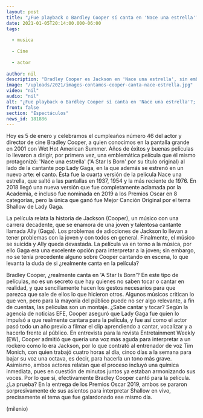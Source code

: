 ```yaml
---
layout: post
title: "¿Fue playback o Bardley Cooper sí canta en 'Nace una estrella'?; aquí te lo decimos"
date: 2021-01-05T20:14:00.000-06:00
tags:
  
  - musica
  
  - Cine
  
  - actor
  
author: nil
description: "Bradley Cooper es Jackson en 'Nace una estrella', sin embargo, no se tiene pista de que el actor supiera cantar antes de la película. "
image: "/uploads/2021/images-contamos-cooper-canta-nace-estrella.jpg"
video: "nil"
audio: "nil"
alt: "¿Fue playback o Bardley Cooper sí canta en 'Nace una estrella'?; aquí te lo decimos"
front: false
section: "Espectáculos"
news_id: 181886
---
```


Hoy es 5 de enero y celebramos el cumpleaños número 46 del actor y director de cine Bradley Cooper, a quien conocimos en la pantalla grande en 2001 con Wet Hot American Summer. Años de éxitos y buenas películas lo llevaron a dirigir, por primera vez, una emblemática película que él mismo protagonizó: 'Nace una estrella' ('A Star Is Born' por su título original) al lado de la cantante pop Lady Gaga, en la que además se estrenó en un nuevo arte: el canto. Ésta fue la cuarta versión de la película Nace una estrella, que saltó a las pantallas en 1937, 1954 y la más reciente de 1976. En 2018 llegó una nueva versión que fue completamente aclamada por la Academia, e incluso fue nominada en 2019 a los Premios Oscar en 8 categorías, pero la única que ganó fue Mejor Canción Original por el tema Shallow de Lady Gaga. 

La película relata la historia de Jackson (Cooper), un músico con una carrera decadente, que se enamora de una joven y talentosa cantante llamada Ally (Gaga). Los problemas de adicciones de Jackson lo llevan a tener problemas con la joven y con todos en general. Finalmente, el músico se suicida y Ally queda devastada. La película va en torno a la música, por ello Gaga era una excelente opción para interpretar a la joven; sin embargo, no se tenía precedente alguno sobre Cooper cantando en escena, lo que levanta la duda de si ¿realmente canta en la película? 

Bradley Cooper, ¿realmente canta en 'A Star Is Born'? En este tipo de películas, no es un secreto que hay quienes no saben tocar o cantar en realidad, y que sencillamente hacen los gestos necesarios para que parezca que sale de ellos lo que hicieron otros. Algunos músicos critican lo que ven, pero para la mayoría del público puede no ser algo relevante, a fin de cuentas, las películas son un montaje. ¿Sabe cantar y tocar? Según la agencia de noticias EFE, Cooper aseguró que Lady Gaga fue quien lo impulsó a que realmente cantara para la película, y fue así como el actor pasó todo un año previo a filmar el clip aprendiendo a cantar, vocalizar y a hacerlo frente al público. En entrevista para la revista Entretainment Weekly (EW), Cooper admitió que quería una voz más aguda para interpretar a un rockero como lo era Jackson, por lo que contrató al entrenador de voz Tim Monich, con quien trabajó cuatro horas al día, cinco días a la semana para bajar su voz una octava, es decir, para hacerla un tono más grave. Asimismo, ambos actores relatan que el proceso incluyó una química inmediata, pues en cuestión de minutos juntos ya estaban armonizando sus voces. Por lo que sí, efectivamente Bradley Cooper cantó para la película. ¿La prueba? En la entrega de los Premios Oscar 2019, ambos se pararon sorpresivamente de sus asientos para interpretar Shallow en vivo, precisamente el tema que fue galardonado ese mismo día. 

(milenio)